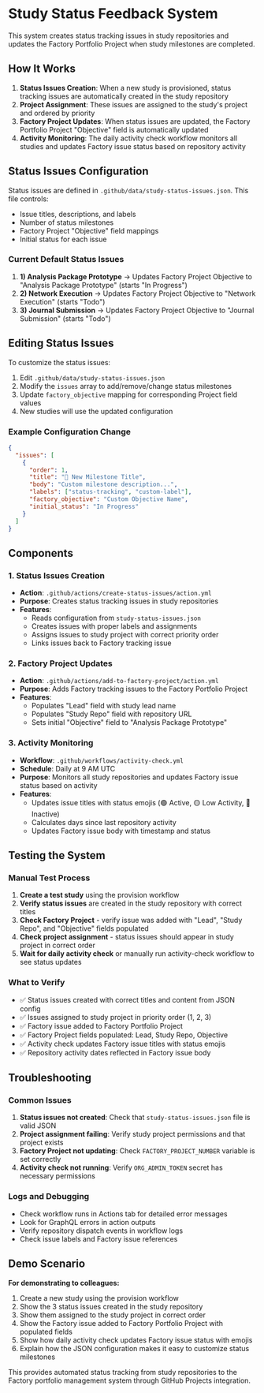 # Study Status Feedback System

This system creates status tracking issues in study repositories and updates the Factory Portfolio Project when study milestones are completed.

## How It Works

1. **Status Issues Creation**: When a new study is provisioned, status tracking issues are automatically created in the study repository
2. **Project Assignment**: These issues are assigned to the study's project and ordered by priority  
3. **Factory Project Updates**: When status issues are updated, the Factory Portfolio Project "Objective" field is automatically updated
4. **Activity Monitoring**: The daily activity check workflow monitors all studies and updates Factory issue status based on repository activity

## Status Issues Configuration

Status issues are defined in `.github/data/study-status-issues.json`. This file controls:
- Issue titles, descriptions, and labels
- Number of status milestones
- Factory Project "Objective" field mappings
- Initial status for each issue

### Current Default Status Issues

1. **1) Analysis Package Prototype** → Updates Factory Project Objective to "Analysis Package Prototype" (starts "In Progress")
2. **2) Network Execution** → Updates Factory Project Objective to "Network Execution" (starts "Todo")
3. **3) Journal Submission** → Updates Factory Project Objective to "Journal Submission" (starts "Todo")

## Editing Status Issues

To customize the status issues:

1. Edit `.github/data/study-status-issues.json`
2. Modify the `issues` array to add/remove/change status milestones
3. Update `factory_objective` mapping for corresponding Project field values
4. New studies will use the updated configuration

### Example Configuration Change

```json
{
  "issues": [
    {
      "order": 1,
      "title": "🎯 New Milestone Title",
      "body": "Custom milestone description...",
      "labels": ["status-tracking", "custom-label"],
      "factory_objective": "Custom Objective Name",
      "initial_status": "In Progress"
    }
  ]
}
```

## Components

### 1. Status Issues Creation
- **Action**: `.github/actions/create-status-issues/action.yml`
- **Purpose**: Creates status tracking issues in study repositories
- **Features**: 
  - Reads configuration from `study-status-issues.json`
  - Creates issues with proper labels and assignments
  - Assigns issues to study project with correct priority order
  - Links issues back to Factory tracking issue

### 2. Factory Project Updates  
- **Action**: `.github/actions/add-to-factory-project/action.yml`
- **Purpose**: Adds Factory tracking issues to the Factory Portfolio Project
- **Features**:
  - Populates "Lead" field with study lead name
  - Populates "Study Repo" field with repository URL
  - Sets initial "Objective" field to "Analysis Package Prototype"

### 3. Activity Monitoring
- **Workflow**: `.github/workflows/activity-check.yml`
- **Schedule**: Daily at 9 AM UTC
- **Purpose**: Monitors all study repositories and updates Factory issue status based on activity
- **Features**:
  - Updates issue titles with status emojis (🟢 Active, 🟡 Low Activity, 🔴 Inactive)
  - Calculates days since last repository activity
  - Updates Factory issue body with timestamp and status

## Testing the System

### Manual Test Process

1. **Create a test study** using the provision workflow
2. **Verify status issues** are created in the study repository with correct titles
3. **Check Factory Project** - verify issue was added with "Lead", "Study Repo", and "Objective" fields populated
4. **Check project assignment** - status issues should appear in study project in correct order
5. **Wait for daily activity check** or manually run activity-check workflow to see status updates

### What to Verify

- ✅ Status issues created with correct titles and content from JSON config
- ✅ Issues assigned to study project in priority order (1, 2, 3)
- ✅ Factory issue added to Factory Portfolio Project
- ✅ Factory Project fields populated: Lead, Study Repo, Objective
- ✅ Activity check updates Factory issue titles with status emojis
- ✅ Repository activity dates reflected in Factory issue body

## Troubleshooting

### Common Issues

1. **Status issues not created**: Check that `study-status-issues.json` file is valid JSON
2. **Project assignment failing**: Verify study project permissions and that project exists
3. **Factory Project not updating**: Check `FACTORY_PROJECT_NUMBER` variable is set correctly
4. **Activity check not running**: Verify `ORG_ADMIN_TOKEN` secret has necessary permissions

### Logs and Debugging

- Check workflow runs in Actions tab for detailed error messages
- Look for GraphQL errors in action outputs
- Verify repository dispatch events in workflow logs
- Check issue labels and Factory issue references

## Demo Scenario

**For demonstrating to colleagues:**

1. Create a new study using the provision workflow
2. Show the 3 status issues created in the study repository
3. Show them assigned to the study project in correct order  
4. Show the Factory issue added to Factory Portfolio Project with populated fields
5. Show how daily activity check updates Factory issue status with emojis
6. Explain how the JSON configuration makes it easy to customize status milestones

This provides automated status tracking from study repositories to the Factory portfolio management system through GitHub Projects integration.